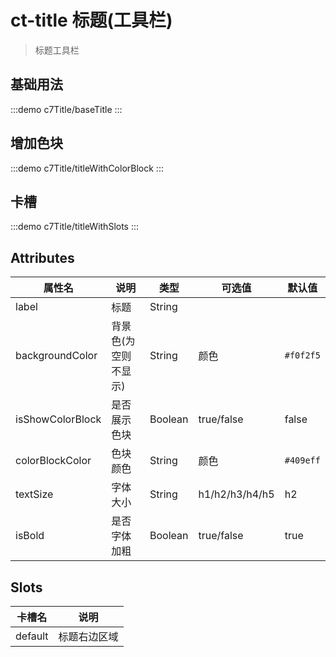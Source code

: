 # ct-title 标题(工具栏)
> 标题工具栏

## 基础用法
:::demo
c7Title/baseTitle
:::

## 增加色块
:::demo
c7Title/titleWithColorBlock
:::


## 卡槽
:::demo
c7Title/titleWithSlots
:::

## Attributes

| 属性名       | 说明           | 类型      | 可选值                           | 默认值  |
| ------------ | -------------- | --------- | -------------------------------- | ------- |
label | 标题 | String |    |
backgroundColor | 背景色(为空则不显示) | String | 颜色 | `#f0f2f5`
isShowColorBlock | 是否展示色块 | Boolean | true/false | false
colorBlockColor | 色块颜色 | String | 颜色 | `#409eff`
textSize| 字体大小|String | h1/h2/h3/h4/h5 | h2
isBold| 是否字体加粗| Boolean | true/false | true

## Slots
| 卡槽名 |  说明
| ------ | ------- |
| default | 标题右边区域

